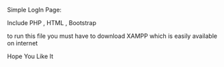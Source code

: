 Simple LogIn Page:

Include PHP , HTML , Bootstrap

to run this file you must have to download XAMPP 
which is easily available on internet

Hope You Like It 
